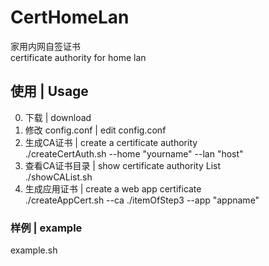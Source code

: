 # CertHomeLan
家用内网自签证书   
certificate authority for home lan   

## 使用 | Usage

0. 下载 | download   
1. 修改 config.conf | edit config.conf   
2. 生成CA证书 | create a certificate authority   
  ./createCertAuth.sh --home "yourname" --lan "host"   
3. 查看CA证书目录 | show certificate authority List   
  ./showCAList.sh   
4. 生成应用证书 | create a web app certificate   
  ./createAppCert.sh --ca ./itemOfStep3  --app "appname"   


### 样例 | example

example.sh